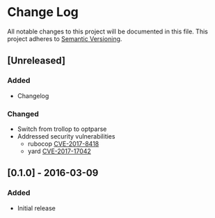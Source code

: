 # Change Log
All notable changes to this project will be documented in this file.
This project adheres to [Semantic Versioning](http://semver.org/).

## [Unreleased]
### Added
- Changelog

### Changed
- Switch from trollop to optparse
- Addressed security vulnerabilities
  - rubocop [CVE-2017-8418](https://cve.mitre.org/cgi-bin/cvename.cgi?name=CVE-2017-8418)
  - yard [CVE-2017-17042](https://nvd.nist.gov/vuln/detail/CVE-2017-17042)

## [0.1.0] - 2016-03-09
### Added
- Initial release
